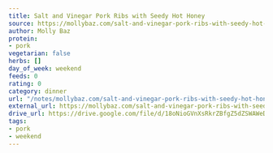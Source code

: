 ```yaml
---
title: Salt and Vinegar Pork Ribs with Seedy Hot Honey
source: https://mollybaz.com/salt-and-vinegar-pork-ribs-with-seedy-hot-honey/
author: Molly Baz
protein:
- pork
vegetarian: false
herbs: []
day_of_week: weekend
feeds: 0
rating: 0
category: dinner
url: "/notes/mollybaz.com/salt-and-vinegar-pork-ribs-with-seedy-hot-honey.html"
external_url: https://mollybaz.com/salt-and-vinegar-pork-ribs-with-seedy-hot-honey/
drive_url: https://drive.google.com/file/d/18oNioGVnXsRkrZBfgZ5dZSWAWeDXL-rx/view?usp=drive_link
tags:
- pork
- weekend
---
```



